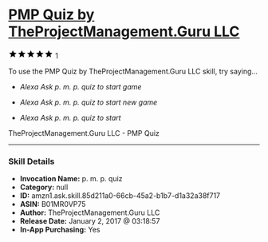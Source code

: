 # [PMP Quiz by TheProjectManagement.Guru LLC](http://alexa.amazon.com/#skills/amzn1.ask.skill.85d211a0-66cb-45a2-b1b7-d1a32a38f717)
![5 stars](../../images/ic_star_black_18dp_1x.png)![5 stars](../../images/ic_star_black_18dp_1x.png)![5 stars](../../images/ic_star_black_18dp_1x.png)![5 stars](../../images/ic_star_black_18dp_1x.png)![5 stars](../../images/ic_star_black_18dp_1x.png) 1

To use the PMP Quiz by TheProjectManagement.Guru LLC skill, try saying...

* *Alexa Ask p. m. p. quiz to start game*

* *Alexa Ask p. m. p. quiz to start new game*

* *Alexa Ask p. m. p. quiz to start*

TheProjectManagement.Guru LLC - PMP Quiz

***

### Skill Details

* **Invocation Name:** p. m. p. quiz
* **Category:** null
* **ID:** amzn1.ask.skill.85d211a0-66cb-45a2-b1b7-d1a32a38f717
* **ASIN:** B01MR0VP75
* **Author:** TheProjectManagement.Guru LLC
* **Release Date:** January 2, 2017 @ 03:18:57
* **In-App Purchasing:** Yes
